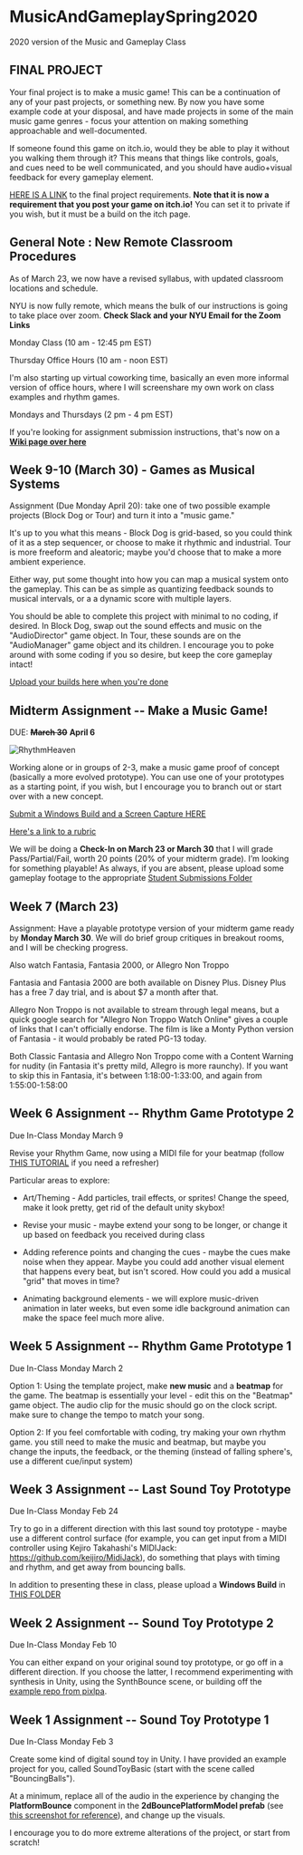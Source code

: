 # MusicAndGameplaySpring2020
2020 version of the Music and Gameplay Class


## FINAL PROJECT

Your final project is to make a music game!  This can be a continuation of any of your past projects, or something new.  By now you have some example code at your disposal, and have made projects in some of the main music game genres - focus your attention on making something approachable and well-documented.  

If someone found this game on itch.io, would they be able to play it without you walking them through it?  This means that things like controls, goals, and cues need to be well communicated, and you should have audio+visual feedback for every gameplay element. 

[HERE IS A LINK](https://docs.google.com/document/d/1dyu-ENOVj3QJgpTriI7qidMWdyWuGTbwKS8Dt4C6Ubg/edit?usp=sharing) to the final project requirements.  **Note that it is now a requirement that you post your game on itch.io!**  You can set it to private if you wish, but it must be a build on the itch page.

## General Note : New Remote Classroom Procedures

As of March 23, we now have a revised syllabus, with updated classroom locations and schedule.

NYU is now fully remote, which means the bulk of our instructions is going to take place over zoom.  **Check Slack and your NYU Email for the Zoom Links**

Monday Class (10 am - 12:45 pm EST)

Thursday Office Hours (10 am - noon EST)

I'm also starting up virtual coworking time, basically an even more informal version of office hours, where I will screenshare my own work on class examples and rhythm games.  

Mondays and Thursdays (2 pm - 4 pm EST)

If you're looking for assignment submission instructions, that's now on a **[Wiki page over here](https://github.com/8ude/MusicAndGameplaySpring2020/wiki/Assignment-Submission-Instructions)**


## Week 9-10 (March 30) - Games as Musical Systems

Assignment (Due Monday April 20): take one of two possible example projects (Block Dog or Tour) and turn it into a "music game."  

It's up to you what this means - Block Dog is grid-based, so you could think of it as a step sequencer, or choose to make it rhythmic and industrial.  Tour is more freeform and aleatoric; maybe you'd choose that to make a more ambient experience.  

Either way, put some thought into how you can map a musical system onto the gameplay.  This can be as simple as quantizing feedback sounds to musical intervals, or a a dynamic score with multiple layers. 

You should be able to complete this project with minimal to no coding, if desired.  In Block Dog, swap out the sound effects and music on the "AudioDirector" game object.  In Tour, these sounds are on the "AudioManager" game object and its children.  I encourage you to poke around with some coding if you so desire, but keep the core gameplay intact!

[Upload your builds here when you're done](https://drive.google.com/open?id=1j14bLK_txMcTF-BiPIqm-Vr1Yfj14vxR)


## Midterm Assignment -- Make a Music Game!

DUE: **~~March 30~~** **April 6**

![RhythmHeaven](https://user-images.githubusercontent.com/6278122/76261433-56a7a100-6230-11ea-8291-0ea4f9cc3f31.gif)

Working alone or in groups of 2-3, make a music game proof of concept (basically a more evolved prototype).  You can use one of your prototypes as a starting point, if you wish, but I encourage you to branch out or start over with a new concept.

[Submit a Windows Build and a Screen Capture HERE](https://drive.google.com/open?id=1QUUXTIJ01JNAVnaELe3ibj7wdxC8IPIQ)

[Here's a link to a rubric](https://docs.google.com/document/d/1lUFDX3V7PwgEINvMLPGwZgYD2T9u1Ucqciu40XX0Od4/edit?usp=sharing)

We will be doing a **Check-In on March 23 or March 30** that I will grade Pass/Partial/Fail, worth 20 points (20% of your midterm grade).  I’m looking for something playable!  As always, if you are absent, please upload some gameplay footage to the appropriate [Student Submissions Folder](https://drive.google.com/drive/folders/1_uvt8mfxMRaz2n0_utDQjMEBZICB_bfL?usp=sharing)

## Week 7 (March 23)

Assignment: Have a playable prototype version of your midterm game ready by **Monday March 30**.  We will do brief group critiques in breakout rooms, and I will be checking progress.

Also watch Fantasia, Fantasia 2000, or Allegro Non Troppo

Fantasia and Fantasia 2000 are both available on Disney Plus.  Disney Plus has a free 7 day trial, and is about $7 a month after that.

Allegro Non Troppo is not available to stream through legal means, but a quick google search for "Allegro Non Troppo Watch Online" gives a couple of links that I can't officially endorse.  The film is like a Monty Python version of Fantasia - it would probably be rated PG-13 today.

Both Classic Fantasia and Allegro Non Troppo come with a Content Warning for nudity (in Fantasia it's pretty mild, Allegro is more raunchy).
If you want to skip this in Fantasia, it's between 1:18:00-1:33:00, and again from 1:55:00-1:58:00 



## Week 6 Assignment -- Rhythm Game Prototype 2

Due In-Class Monday March 9

Revise your Rhythm Game, now using a MIDI file for your beatmap (follow [THIS TUTORIAL](https://github.com/8ude/MusicAndGameplaySpring2020/wiki/Rhythm-Game-MIDI-Beatmap-Tutorial) if you need a refresher)

Particular areas to explore:

 - Art/Theming - Add particles, trail effects, or sprites!  Change the speed, make it look pretty, get rid of the default unity skybox!

 - Revise your music - maybe extend your song to be longer, or change it up based on feedback you received during class

 - Adding reference points and changing the cues - maybe the cues make noise when they appear.  Maybe you could add another visual element that happens every beat, but isn't scored.  How could you add a musical "grid" that moves in time?

 - Animating background elements - we will explore music-driven animation in later weeks, but even some idle background animation can make the space feel much more alive.

## Week 5 Assignment -- Rhythm Game Prototype 1

Due In-Class Monday March 2

Option 1: Using the template project, make **new music** and a **beatmap** for the game.  The beatmap is essentially your level - edit this on the "Beatmap" game object.  The audio clip for the music should go on the clock script.  make sure to change the tempo to match your song.

Option 2: If you feel comfortable with coding, try making your own rhythm game.  you still need to make the music and beatmap, but maybe you change the inputs, the feedback, or the theming (instead of falling sphere's, use a different cue/input system)

## Week 3 Assignment -- Last Sound Toy Prototype

Due In-Class Monday Feb 24

Try to go in a different direction with this last sound toy prototype - maybe use a different control surface (for example, you can get input from a MIDI controller using Kejiro Takahashi's MIDIJack: https://github.com/keijiro/MidiJack), do something that plays with timing and rhythm, and get away from bouncing balls.

In addition to presenting these in class, please upload a **Windows Build** in [THIS FOLDER](https://drive.google.com/open?id=13tJg8sUqce9CbYxbcsW66ymdj2j2UpV8)   

## Week 2 Assignment -- Sound Toy Prototype 2

Due In-Class Monday Feb 10

You can either expand on your original sound toy prototype, or go off in a different direction.  If you choose the latter, I recommend experimenting with synthesis in Unity, using the SynthBounce scene, or building off the [example repo from pixlpa](https://github.com/pixlpa/Unity-Synth-Experiments).

## Week 1 Assignment -- Sound Toy Prototype 1

Due In-Class Monday Feb 3

Create some kind of digital sound toy in Unity.  I have provided an example project for you, called SoundToyBasic (start with the scene called "BouncingBalls").  

At a minimum, replace all of the audio in the experience by changing the **PlatformBounce** component in the **2dBouncePlatformModel prefab** (see [this screenshot for reference](https://imgur.com/a/5ZPlU6I)), and change up the visuals.  

I encourage you to do more extreme alterations of the project, or start from scratch!
